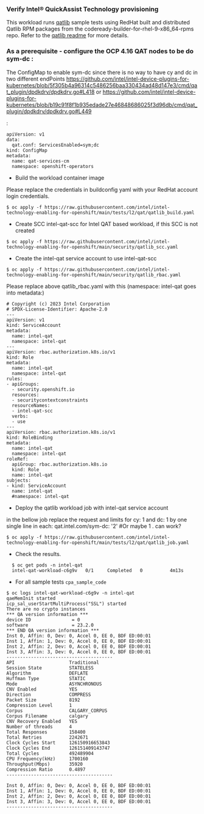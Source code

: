 ### Verify Intel® QuickAssist Technology provisioning
This workload runs [qatlib](https://github.com/intel/qatlib) sample tests using RedHat built and distributed Qatlib RPM packages from the codeready-builder-for-rhel-9-x86_64-rpms repo. Refer to the [qatlib readme](https://github.com/intel/qatlib/blob/main/INSTALL) for more details. 
### As a prerequisite - configure the OCP 4.16 QAT nodes to be do sym-dc :
The ConfigMap to enable sym-dc since there is no way to have cy and dc in two different endPoints 
https://github.com/intel/intel-device-plugins-for-kubernetes/blob/5f305b4a96314c5486256baa330434ad48d147e3/cmd/qat_plugin/dpdkdrv/dpdkdrv.go#L418
or
https://github.com/intel/intel-device-plugins-for-kubernetes/blob/b19c91f8f1b935edade27e46848686025f3d96db/cmd/qat_plugin/dpdkdrv/dpdkdrv.go#L449

:
```
apiVersion: v1
data:
  qat.conf: ServicesEnabled=sym;dc
kind: ConfigMap
metadata:
  name: qat-services-cm
  namespace: openshift-operators

```
*	Build the workload container image

Please replace the credentials in buildconfig yaml with your RedHat account login credentials. 

```
$ oc apply -f https://raw.githubusercontent.com/intel/intel-technology-enabling-for-openshift/main/tests/l2/qat/qatlib_build.yaml 
```

* Create SCC intel-qat-scc for Intel QAT based workload, if this SCC is not created   
  
```
$ oc apply -f https://raw.githubusercontent.com/intel/intel-technology-enabling-for-openshift/main/security/qatlib_scc.yaml
```
      
* Create the intel-qat service account to use intel-qat-scc
  
```
$ oc apply -f https://raw.githubusercontent.com/intel/intel-technology-enabling-for-openshift/main/security/qatlib_rbac.yaml
```
Please replace above qatlib_rbac.yaml with this (namespace: intel-qat goes into metadata:)
```
# Copyright (c) 2023 Intel Corporation
# SPDX-License-Identifier: Apache-2.0
---
apiVersion: v1
kind: ServiceAccount
metadata:
  name: intel-qat
  namespace: intel-qat
---
apiVersion: rbac.authorization.k8s.io/v1
kind: Role
metadata:
  name: intel-qat
  namespace: intel-qat
rules:
- apiGroups:
  - security.openshift.io
  resources:
  - securitycontextconstraints
  resourceNames:
  - intel-qat-scc
  verbs:
  - use
---
apiVersion: rbac.authorization.k8s.io/v1
kind: RoleBinding
metadata:
  name: intel-qat
  namespace: intel-qat
roleRef:
  apiGroup: rbac.authorization.k8s.io
  kind: Role
  name: intel-qat
subjects:
- kind: ServiceAccount
  name: intel-qat
  #namespace: intel-qat

```

* Deploy the qatlib workload job with intel-qat service account

in the bellow job replace the request and limits for cy: 1 and dc: 1 by one single line in each:
qat.intel.com/sym-dc: '2' #Or maybe 1 . can work?
  
```
$ oc apply -f https://raw.githubusercontent.com/intel/intel-technology-enabling-for-openshift/main/tests/l2/qat/qatlib_job.yaml
```

* Check the results.
``` 
  $ oc get pods -n intel-qat
  intel-qat-workload-c6g9v   0/1     Completed   0          4m13s
```


* For all sample tests `cpa_sample_code` 

```
$ oc logs intel-qat-workload-c6g9v -n intel-qat
qaeMemInit started
icp_sal_userStartMultiProcess("SSL") started
There are no crypto instances
*** QA version information ***
device ID               = 0
software                = 23.2.0
*** END QA version information ***
Inst 0, Affin: 0, Dev: 0, Accel 0, EE 0, BDF ED:00:01
Inst 1, Affin: 1, Dev: 0, Accel 0, EE 0, BDF ED:00:01
Inst 2, Affin: 2, Dev: 0, Accel 0, EE 0, BDF ED:00:01
Inst 3, Affin: 3, Dev: 0, Accel 0, EE 0, BDF ED:00:01
---------------------------------------
API                    Traditional
Session State          STATELESS
Algorithm              DEFLATE
Huffman Type           STATIC
Mode                   ASYNCHRONOUS
CNV Enabled            YES
Direction              COMPRESS
Packet Size            8192
Compression Level      1
Corpus                 CALGARY_CORPUS
Corpus Filename        calgary
CNV Recovery Enabled   YES
Number of threads      4
Total Responses        158400
Total Retries          2242671
Clock Cycles Start     126150916653843
Clock Cycles End       126151409143747
Total Cycles           492489904
CPU Frequency(kHz)     1700160
Throughput(Mbps)       35920
Compression Ratio      0.4897
---------------------------------------

Inst 0, Affin: 0, Dev: 0, Accel 0, EE 0, BDF ED:00:01
Inst 1, Affin: 1, Dev: 0, Accel 0, EE 0, BDF ED:00:01
Inst 2, Affin: 2, Dev: 0, Accel 0, EE 0, BDF ED:00:01
Inst 3, Affin: 3, Dev: 0, Accel 0, EE 0, BDF ED:00:01
---------------------------------------
```
